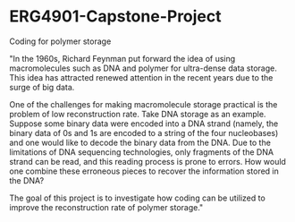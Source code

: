 # ERG4901-Capstone-Project

Coding for polymer storage

"In the 1960s, Richard Feynman put forward the idea of using macromolecules such as DNA and polymer for ultra-dense data storage. This idea has attracted renewed attention in the recent years due to the surge of big data.

One of the challenges for making macromolecule storage practical is the problem of low reconstruction rate. Take DNA storage as an example. Suppose some binary data were encoded into a DNA strand (namely, the binary data of 0s and 1s are encoded to a string of the four nucleobases) and one would like to decode the binary data from the DNA. Due to the limitations of DNA sequencing technologies, only fragments of the DNA strand can be read, and this reading process is prone to errors. How would one combine these erroneous pieces to recover the information stored in the DNA?

The goal of this project is to investigate how coding can be utilized to improve the reconstruction rate of polymer storage."
